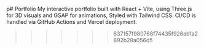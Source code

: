 p# Portfolio
My interactive portfolio built with React + Vite, using Three.js for 3D visuals and GSAP for animations, Styled with Tailwind CSS. CI/CD is handled via GitHub Actions and Vercel deployment.
>>>>>>> 637157f980768f74435f928ab1a2892b28a056d5
